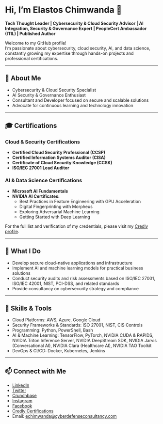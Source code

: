 # Hi, I’m Elastos Chimwanda 👋

**Tech Thought Leader | Cybersecurity & Cloud Security Advisor | AI Integration, Security & Governance Expert | PeopleCert Ambassador (ITIL) | Published Author**

Welcome to my GitHub profile!  
I’m passionate about cybersecurity, cloud security, AI, and data science, constantly growing my expertise through hands-on projects and professional certifications.

---

## 🚀 About Me

- Cybersecurity & Cloud Security Specialist  
- AI Security & Governance Enthusiast  
- Consultant and Developer focused on secure and scalable solutions  
- Advocate for continuous learning and technology innovation

---

## 🎓 Certifications

### Cloud & Security Certifications  
- **Certified Cloud Security Professional (CCSP)**  
- **Certified Information Systems Auditor (CISA)**  
- **Certificate of Cloud Security Knowledge (CCSK)**  
- **ISO/IEC 27001 Lead Auditor**  

### AI & Data Science Certifications  
- **Microsoft AI Fundamentals**  
- **NVIDIA AI Certificates:**  
  - Best Practices in Feature Engineering with GPU Acceleration  
  - Digital Fingerprinting with Morpheus  
  - Exploring Adversarial Machine Learning  
  - Getting Started with Deep Learning  

For the full list and verification of my credentials, please visit my [Credly profile](https://www.credly.com/users/elastos-chimwanda/badges#credly).

---

## 💼 What I Do

- Develop secure cloud-native applications and infrastructure  
- Implement AI and machine learning models for practical business solutions  
- Conduct security audits and risk assessments based on ISO/IEC 27001, ISO/IEC 42001, NIST, PCI-DSS, and related standards  
- Provide consultancy on cybersecurity strategy and compliance

---

## 🔧 Skills & Tools

- Cloud Platforms: AWS, Azure, Google Cloud  
- Security Frameworks & Standards: ISO 27001, NIST, CIS Controls  
- Programming: Python, PowerShell, Bash  
- AI & Machine Learning: TensorFlow, PyTorch, NVIDIA CUDA & RAPIDS, NVIDIA Triton Inference Server, NVIDIA DeepStream SDK, NVIDIA Jarvis (Conversational AI), NVIDIA Clara (Healthcare AI), NVIDIA TAO Toolkit  
- DevOps & CI/CD: Docker, Kubernetes, Jenkins

---

## 📫 Connect with Me

- [LinkedIn](https://www.linkedin.com/in/elastoschimwanda)  
- [Twitter](https://twitter.com/ElastosChim)  
- [Crunchbase](https://www.crunchbase.com/person/elastos-chimwanda)  
- [Instagram](https://www.instagram.com/elachimwanda)  
- [Facebook](https://www.facebook.com/echimwanda)   
- [Credly Certifications](https://www.credly.com/users/elastos-chimwanda/badges#credly)  
- Email: echimwanda@cyberdefenseconsultancy.com  
